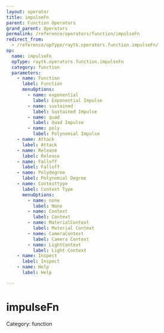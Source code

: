 ```yaml
---
layout: operator
title: impulseFn
parent: Function Operators
grand_parent: Operators
permalink: /reference/operators/function/impulseFn
redirect_from:
  - /reference/opType/raytk.operators.function.impulseFn/
op:
  name: impulseFn
  opType: raytk.operators.function.impulseFn
  category: function
  parameters:
    - name: Function
      label: Function
      menuOptions:
        - name: exponential
          label: Exponential Impulse
        - name: sustained
          label: Sustained Impulse
        - name: quad
          label: Quad Impulse
        - name: poly
          label: Polynomial Impulse
    - name: Attack
      label: Attack
    - name: Release
      label: Release
    - name: Falloff
      label: Falloff
    - name: Polydegree
      label: Polynomial Degree
    - name: Contexttype
      label: Context Type
      menuOptions:
        - name: none
          label: None
        - name: Context
          label: Context
        - name: MaterialContext
          label: Material Context
        - name: CameraContext
          label: Camera Context
        - name: LightContext
          label: Light Context
    - name: Inspect
      label: Inspect
    - name: Help
      label: Help

---
```


# impulseFn

Category: function

